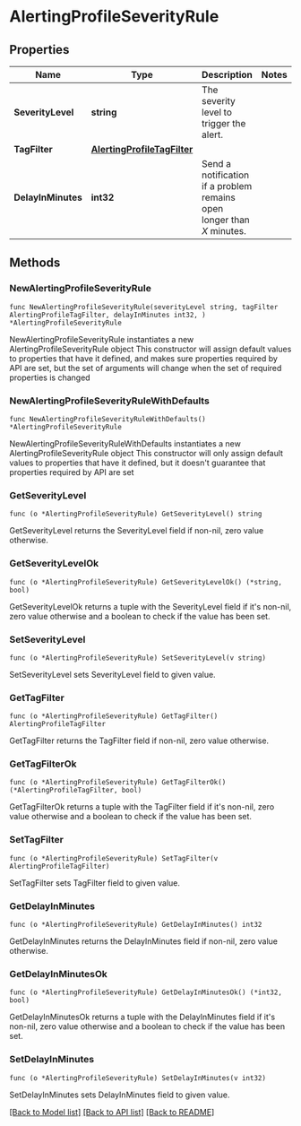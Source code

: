 # AlertingProfileSeverityRule

## Properties

Name | Type | Description | Notes
------------ | ------------- | ------------- | -------------
**SeverityLevel** | **string** | The severity level to trigger the alert. | 
**TagFilter** | [**AlertingProfileTagFilter**](AlertingProfileTagFilter.md) |  | 
**DelayInMinutes** | **int32** | Send a notification if a problem remains open longer than *X* minutes. | 

## Methods

### NewAlertingProfileSeverityRule

`func NewAlertingProfileSeverityRule(severityLevel string, tagFilter AlertingProfileTagFilter, delayInMinutes int32, ) *AlertingProfileSeverityRule`

NewAlertingProfileSeverityRule instantiates a new AlertingProfileSeverityRule object
This constructor will assign default values to properties that have it defined,
and makes sure properties required by API are set, but the set of arguments
will change when the set of required properties is changed

### NewAlertingProfileSeverityRuleWithDefaults

`func NewAlertingProfileSeverityRuleWithDefaults() *AlertingProfileSeverityRule`

NewAlertingProfileSeverityRuleWithDefaults instantiates a new AlertingProfileSeverityRule object
This constructor will only assign default values to properties that have it defined,
but it doesn't guarantee that properties required by API are set

### GetSeverityLevel

`func (o *AlertingProfileSeverityRule) GetSeverityLevel() string`

GetSeverityLevel returns the SeverityLevel field if non-nil, zero value otherwise.

### GetSeverityLevelOk

`func (o *AlertingProfileSeverityRule) GetSeverityLevelOk() (*string, bool)`

GetSeverityLevelOk returns a tuple with the SeverityLevel field if it's non-nil, zero value otherwise
and a boolean to check if the value has been set.

### SetSeverityLevel

`func (o *AlertingProfileSeverityRule) SetSeverityLevel(v string)`

SetSeverityLevel sets SeverityLevel field to given value.


### GetTagFilter

`func (o *AlertingProfileSeverityRule) GetTagFilter() AlertingProfileTagFilter`

GetTagFilter returns the TagFilter field if non-nil, zero value otherwise.

### GetTagFilterOk

`func (o *AlertingProfileSeverityRule) GetTagFilterOk() (*AlertingProfileTagFilter, bool)`

GetTagFilterOk returns a tuple with the TagFilter field if it's non-nil, zero value otherwise
and a boolean to check if the value has been set.

### SetTagFilter

`func (o *AlertingProfileSeverityRule) SetTagFilter(v AlertingProfileTagFilter)`

SetTagFilter sets TagFilter field to given value.


### GetDelayInMinutes

`func (o *AlertingProfileSeverityRule) GetDelayInMinutes() int32`

GetDelayInMinutes returns the DelayInMinutes field if non-nil, zero value otherwise.

### GetDelayInMinutesOk

`func (o *AlertingProfileSeverityRule) GetDelayInMinutesOk() (*int32, bool)`

GetDelayInMinutesOk returns a tuple with the DelayInMinutes field if it's non-nil, zero value otherwise
and a boolean to check if the value has been set.

### SetDelayInMinutes

`func (o *AlertingProfileSeverityRule) SetDelayInMinutes(v int32)`

SetDelayInMinutes sets DelayInMinutes field to given value.



[[Back to Model list]](../README.md#documentation-for-models) [[Back to API list]](../README.md#documentation-for-api-endpoints) [[Back to README]](../README.md)


